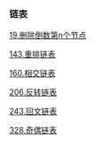### 链表

<a href="all_note/19. 删除倒数第n个节点.md">19.删除倒数第n个节点</a> 

<a href="all_note/143. 重排链表.md">143.重排链表</a> 

<a href="all_note/160.相交链表.md">160.相交链表</a>

<a href="all_note/206.反转链表.md">206.反转链表</a> 

<a href="all_note/234. 回文链表.md">243.回文链表</a> 

<a href="all_note/328. 奇偶链表.md">328.奇偶链表</a>